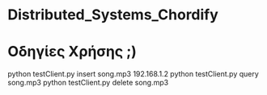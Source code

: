# Distributed_Systems_Chordify

# Οδηγίες Χρήσης ;)

python testClient.py insert song.mp3 192.168.1.2
python testClient.py query song.mp3
python testClient.py delete song.mp3
